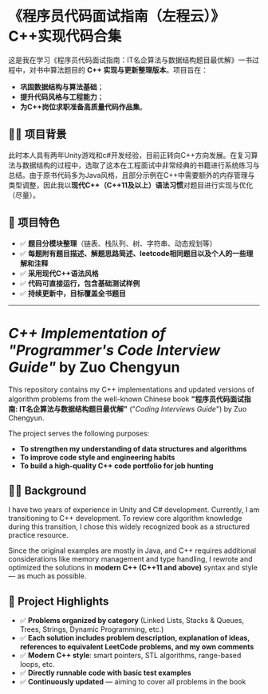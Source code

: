 # 《程序员代码面试指南（左程云）》C++实现代码合集

这是我在学习《程序员代码面试指南：IT名企算法与数据结构题目最优解》一书过程中，对书中算法题目的 **C++ 实现与更新整理版本**。项目旨在：

- **巩固数据结构与算法基础**；
- **提升代码风格与工程能力**；
- **为C++岗位求职准备高质量代码作品集**。

## 🙋‍♂️ 项目背景

此时本人具有两年Unity游戏和c#开发经验，目前正转向C++方向发展。在复习算法与数据结构的过程中，选取了这本在工程面试中非常经典的书籍进行系统练习与总结。由于原书代码多为Java风格，且部分示例在C++中需要额外的内存管理与类型调整，因此我以**现代C++（C++11及以上）语法习惯**对题目进行实现与优化（尽量）。

## 📌 项目特色

- ✅ **题目分模块整理**（链表、栈队列、树、字符串、动态规划等）
- ✅ **每题附有题目描述、解题思路简述、leetcode相同题目以及个人的一些理解和注释**
- ✅ **采用现代C++语法风格**
- ✅ **代码可直接运行，包含基础测试样例**
- ✅ **持续更新中，目标覆盖全书题目**

---

# _C++ Implementation of "Programmer's Code Interview Guide"_ by Zuo Chengyun

This repository contains my C++ implementations and updated versions of algorithm problems from the well-known Chinese book **"程序员代码面试指南: IT名企算法与数据结构题目最优解"** ("_Coding Interviews Guide_") by Zuo Chengyun.

The project serves the following purposes:

- **To strengthen my understanding of data structures and algorithms**  
- **To improve code style and engineering habits**  
- **To build a high-quality C++ code portfolio for job hunting**

## 🙋‍♂️ Background

I have two years of experience in Unity and C# development. Currently, I am transitioning to C++ development. To review core algorithm knowledge during this transition, I chose this widely recognized book as a structured practice resource.

Since the original examples are mostly in Java, and C++ requires additional considerations like memory management and type handling, I rewrote and optimized the solutions in **modern C++ (C++11 and above)** syntax and style — as much as possible.

## 📌 Project Highlights

- ✅ **Problems organized by category** (Linked Lists, Stacks & Queues, Trees, Strings, Dynamic Programming, etc.)
- ✅ **Each solution includes problem description, explanation of ideas, references to equivalent LeetCode problems, and my own comments**
- ✅ **Modern C++ style**: smart pointers, STL algorithms, range-based loops, etc.
- ✅ **Directly runnable code with basic test examples**
- ✅ **Continuously updated** — aiming to cover all problems in the book
